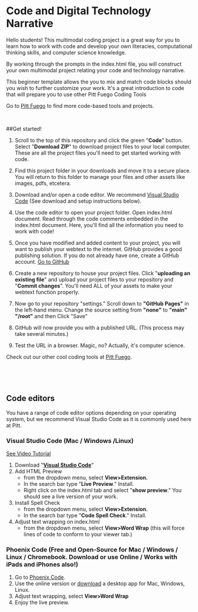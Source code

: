 # Code and Digital Technology Narrative

Hello students! This multimodal coding project is a great way for you to learn how to work with code and develop your own literacies, computational thinking skills, and computer science knowledge.

By working through the prompts in the index.html file, you will construct your own multimodal project relating your code and technology narrative.  

This beginner template allows the you to mix and match code blocks should you wish to further customize your work. It's a great introduction to code that will prepare you to use other Pitt Fuego Coding Tools

Go to [Pitt Fuego](https://pitt-fuego.github.io/Pitt-Fuego-Coding-Tools/) to find more code-based tools and projects.<p>&nbsp;</p>

    
##Get started!


1. Scroll to the top of this repository and click the green "**Code**" button. Select "**Download ZIP**" to download project files to your local computer. These are all the project files you'll need to get started working with code.

2. Find this project folder in your downloads and move it to a secure place. You will return to this folder to manage your files and other assets like images, pdfs, etcetera. 

3. Download and/or open a code editor. We recommend  [Visual Studio Code](https://code.visualstudio.com/download) (See download and setup instructions below).

4. Use the code editor to open your project folder. Open index.html document. Read through the code comments embedded in the index.html document. Here, you'll find all the information you need to work with code! 

5. Once you have modified and added content to your project, you will want to publish your webtext to the internet. GitHub provides a good publishing solution. If you do not already have one, create a GitHub account. [Go to GitHub](https://github.com/)

6. Create a new repository to house your project files. Click  "**uploading an existing file**" and upload your project files to your repository and "**Commit changes**". You'll need ALL of your assets to make your webtext function properly. 

7. Now go to your repository "settings." Scroll down to **"GitHub Pages"** in the left-hand menu. Change the source setting from **"none"** to **"main" "/root"** and then Click "Save"

8. GitHub will now provide you with a published URL. (This process may take several minutes.)

9. Test the URL in a browser. Magic, no? Actually, it's computer science.  


Check out our other cool coding tools at [Pitt Fuego](https://pitt-fuego.github.io/Pitt-Fuego-Coding-Tools/).<p>&nbsp;</p><p>&nbsp;</p>




## Code editors 

You have a range of code editor options depending on your operating system, but we recommend Visual Studio Code as it is commonly used here at Pitt. 


### Visual Studio Code (Mac / Windows /Linux)
[See Video Tutorial](https://youtu.be/1onqFbSgeQo)

1. Download "**[Visual Studio Code](https://code.visualstudio.com/download)**"
1. Add HTML Preview 
	* from the dropdown menu, select **View>Extension.**
	* In the search bar type "**Live Preview**." Install.
	* Right click on the index.html tab and select "**show preview**." You should see a live version of your work.
1. Install Spell Check 
	* from the dropdown menu, select **View>Extension.** 
	* In the search bar type "**Code Spell Check**." Install.
1. Adjust text wrapping on index.html 
	* from the dropdown menu, select **View>Word Wrap** (this will force lines of code to conform to your viewer tab.)



### Phoenix Code (Free and Open-Source for Mac / Windows / Linux / Chromebook. Download or use Online / Works with iPads and iPhones also!)

1. Go to [Phoenix Code](https://phcode.dev). 
1. Use the online version or [download](https://phcode.io/#/home) a desktop app for Mac, Windows, Linux. 
1. Adjust text wrapping, select **View>Word Wrap**
1. Enjoy the live preview.<p>&nbsp;</p><p>&nbsp;</p>

